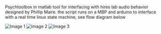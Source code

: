 Psychtoolbox in matlab tool for interfacing with hires lab audio behavior designed by Phillip Maire. 
the script runs on a MBP and arduino to interface with a real time linux state machine, see flow diagram below
<!DOCTYPE html>
<html>
<head>
  <link rel="stylesheet" href="https://cdn.jsdelivr.net/npm/flickity@2.3.2/dist/flickity.min.css">
  <style>
    /* Add any additional custom styles here */
  </style>
</head>
<body>
  <div class="carousel">
    <img src="Audio behavior for git-9 (dragged).tiff" alt="Image 1">
    <img src="Audio behavior for git-10 (dragged).tiff" alt="Image 2">
    <img src="Audio behavior for git-11 (dragged).tiff" alt="Image 3">
    <!-- Add more images as needed -->
  </div>

  <script src="https://code.jquery.com/jquery-3.6.0.min.js"></script>
  <script src="https://cdn.jsdelivr.net/npm/flickity@2.3.2/dist/flickity.pkgd.min.js"></script>
  <script>
    $(document).ready(function() {
      $('.carousel').flickity({
        // Add any carousel options here
        // For example: wrapAround: true, autoPlay: true, etc.
      });
    });
  </script>
</body>
</html>
